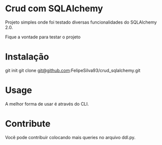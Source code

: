 # Crud com SQLAlchemy

Projeto simples onde foi testado diversas funcionalidades do SQLAlchemy 2.0.

Fique a vontade para testar o projeto


# Instalação

git init
git clone git@github.com:FelipeSilva93/crud_sqlalchemy.git

# Usage

A melhor forma de usar é através do CLI.


# Contribute

Você pode contribuir colocando mais queries no arquivo ddl.py.

